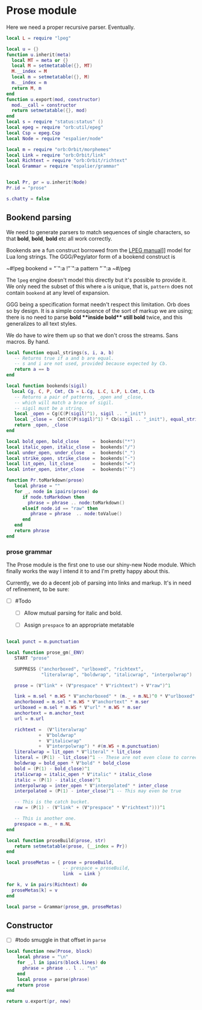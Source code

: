 # Prose module

  Here we need a proper recursive parser\.  Eventually\.

```lua
local L = require "lpeg"

local u = {}
function u.inherit(meta)
  local MT = meta or {}
  local M = setmetatable({}, MT)
  M.__index = M
  local m = setmetatable({}, M)
  m.__index = m
  return M, m
end
function u.export(mod, constructor)
  mod.__call = constructor
  return setmetatable({}, mod)
end
local s = require "status:status" ()
local epeg = require "orb:util/epeg"
local Csp = epeg.Csp
local Node = require "espalier/node"

local m = require "orb:Orbit/morphemes"
local Link = require "orb:Orbit/link"
local Richtext = require "orb:Orbit/richtext"
local Grammar = require "espalier/grammar"


local Pr, pr = u.inherit(Node)
Pr.id = "prose"
```

```lua
s.chatty = false
```

## Bookend parsing

  We need to generate parsers to match sequences of single characters, so
that **bold**, **bold**, **bold** etc all work correctly\.

Bookends are a fun construct borrowed from the [LPEG manual](httk://)\]\]
model for Lua long strings\.  The GGG/Pegylator form of a bookend construct
is

~\#\!peg
    bookend = "\`":a \!"\`":a pattern  "\`":a
~\#/peg

The `lpeg` engine doesn't model this directly but it's possible to provide
it\.  We only need the subset of this where `a` is unique, that is, `pattern`
does not contain `bookend` at any level of expansion\.

GGG being a specification format needn't respect this limitation\.  Orb
does so by design\.  It is a simple consquence of the sort of markup we are
using; there is no need to parse **bold \*\*inside bold\*\* still bold** twice,
and this generalizes to all text styles\.

We do have to wire them up so that we don't cross the streams\.  Sans macros\.
By hand\.


```lua
local function equal_strings(s, i, a, b)
   -- Returns true if a and b are equal.
   -- s and i are not used, provided because expected by Cb.
   return a == b
end

local function bookends(sigil)
  local Cg, C, P, Cmt, Cb = L.Cg, L.C, L.P, L.Cmt, L.Cb
   -- Returns a pair of patterns, _open and _close,
   -- which will match a brace of sigil.
   -- sigil must be a string.
   local _open = Cg(C(P(sigil)^1), sigil .. "_init")
   local _close =  Cmt(C(P(sigil)^1) * Cb(sigil .. "_init"), equal_strings)
   return _open, _close
end

local bold_open, bold_close     =  bookends("*")
local italic_open, italic_close =  bookends("/")
local under_open, under_close   =  bookends("_")
local strike_open, strike_close =  bookends("-")
local lit_open, lit_close       =  bookends("=")
local inter_open, inter_close   =  bookends("`")
```

```lua
function Pr.toMarkdown(prose)
   local phrase = ""
   for _, node in ipairs(prose) do
      if node.toMarkdown then
        phrase = phrase .. node:toMarkdown()
      elseif node.id == "raw" then
         phrase = phrase  .. node:toValue()
      end
   end
   return phrase
end
```


### prose grammar

  The Prose module is the first one to use our shiny\-new Node module\.  Which
finally works the way I intend it to and I'm pretty happy about this\.


Currently, we do a decent job of parsing into links and markup\.  It's in
need of refinement, to be sure:

  - [ ] \#Todo

    - [ ]  Allow mutual parsing for italic and bold\.

    - [ ]  Assign `prespace` to an appropriate metatable


```lua

local punct = m.punctuation

local function prose_gm(_ENV)
   START "prose"

   SUPPRESS ("anchorboxed", "urlboxed", "richtext",
             "literalwrap", "boldwrap", "italicwrap", "interpolwrap")

   prose = (V"link" + (V"prespace" * V"richtext") + V"raw")^1

   link = m.sel * m.WS * V"anchorboxed" * (m._ + m.NL)^0 * V"urlboxed" * m.ser
   anchorboxed = m.sel * m.WS * V"anchortext" * m.ser
   urlboxed = m.sel * m.WS * V"url" * m.WS * m.ser
   anchortext = m.anchor_text
   url = m.url

   richtext =  (V"literalwrap"
            +  V"boldwrap"
            +  V"italicwrap"
            +  V"interpolwrap") * #(m.WS + m.punctuation)
   literalwrap = lit_open * V"literal" * lit_close
   literal = (P(1) - lit_close)^1 -- These are not even close to correct
   boldwrap = bold_open * V"bold" * bold_close
   bold = (P(1) - bold_close)^1
   italicwrap = italic_open * V"italic" * italic_close
   italic = (P(1) - italic_close)^1
   interpolwrap = inter_open * V"interpolated" * inter_close
   interpolated = (P(1) - inter_close)^1 -- This may even be true

   -- This is the catch bucket.
   raw = (P(1) - (V"link" + (V"prespace" * V"richtext")))^1

   -- This is another one.
   prespace = m._ + m.NL
end

local function proseBuild(prose, str)
   return setmetatable(prose, {__index = Pr})
end

local proseMetas = { prose = proseBuild,
                     -- prespace = proseBuild,
                     link  = Link }

for k, v in pairs(Richtext) do
  proseMetas[k] = v
end

local parse = Grammar(prose_gm, proseMetas)


```


## Constructor

- [ ] \#todo smuggle in that offset in `parse`

```lua
local function new(Prose, block)
    local phrase = "\n"
    for _,l in ipairs(block.lines) do
      phrase = phrase .. l .. "\n"
    end
    local prose = parse(phrase)
    return prose
end
```

```lua
return u.export(pr, new)
```











